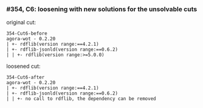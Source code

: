 ### #354, C6: loosening with new solutions for the unsolvable cuts
original cut:

```
354-Cut6-before
agora-wot - 0.2.20
| +- rdflib(version range:==4.2.1)
| +- rdflib-jsonld(version range:==0.6.2)
| | +- rdflib(version range:>=5.0.0)
```




loosened cut:
```
354-Cut6-after
agora-wot - 0.2.20
| +- rdflib(version range:==4.2.1) 
| +- rdflib-jsonld(version range:==0.6.2)
| | +- no call to rdflib, the dependency can be removed
```


